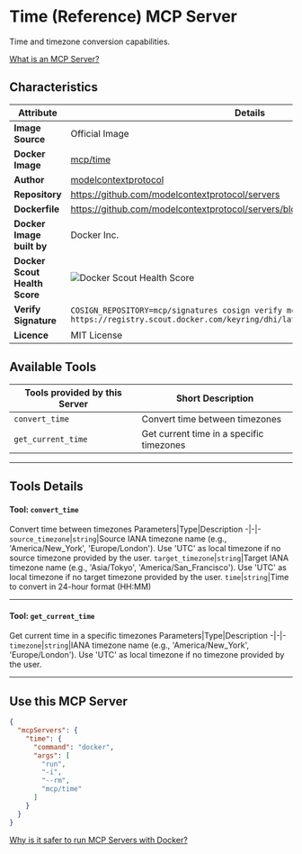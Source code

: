 # Time (Reference) MCP Server

Time and timezone conversion capabilities.

[What is an MCP Server?](https://www.anthropic.com/news/model-context-protocol)

## Characteristics
Attribute|Details|
|-|-|
**Image Source**|Official Image
**Docker Image**|[mcp/time](https://hub.docker.com/repository/docker/mcp/time)
**Author**|[modelcontextprotocol](https://github.com/modelcontextprotocol)
**Repository**|https://github.com/modelcontextprotocol/servers
**Dockerfile**|https://github.com/modelcontextprotocol/servers/blob/2025.4.6/src/time/Dockerfile
**Docker Image built by**|Docker Inc.
**Docker Scout Health Score**| ![Docker Scout Health Score](https://api.scout.docker.com/v1/policy/insights/org-image-score/badge/mcp/time)
**Verify Signature**|`COSIGN_REPOSITORY=mcp/signatures cosign verify mcp/time --key https://registry.scout.docker.com/keyring/dhi/latest`
**Licence**|MIT License

## Available Tools
Tools provided by this Server|Short Description
-|-
`convert_time`|Convert time between timezones|
`get_current_time`|Get current time in a specific timezones|

---
## Tools Details

#### Tool: **`convert_time`**
Convert time between timezones
Parameters|Type|Description
-|-|-
`source_timezone`|`string`|Source IANA timezone name (e.g., 'America/New_York', 'Europe/London'). Use 'UTC' as local timezone if no source timezone provided by the user.
`target_timezone`|`string`|Target IANA timezone name (e.g., 'Asia/Tokyo', 'America/San_Francisco'). Use 'UTC' as local timezone if no target timezone provided by the user.
`time`|`string`|Time to convert in 24-hour format (HH:MM)

---
#### Tool: **`get_current_time`**
Get current time in a specific timezones
Parameters|Type|Description
-|-|-
`timezone`|`string`|IANA timezone name (e.g., 'America/New_York', 'Europe/London'). Use 'UTC' as local timezone if no timezone provided by the user.

---
## Use this MCP Server

```json
{
  "mcpServers": {
    "time": {
      "command": "docker",
      "args": [
        "run",
        "-i",
        "--rm",
        "mcp/time"
      ]
    }
  }
}
```

[Why is it safer to run MCP Servers with Docker?](https://www.docker.com/blog/the-model-context-protocol-simplifying-building-ai-apps-with-anthropic-claude-desktop-and-docker/)
